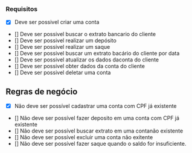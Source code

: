 ### Requisitos

- [x] Deve ser possivel criar uma conta
- [] Deve ser possivel buscar o extrato bancario do cliente 
- [] Deve ser possivel realizar um depósito
- [] Deve ser possivel realizar um saque
- [] Deve ser possivel buscar um extrato bacário do cliente por data
- [] Deve ser possivel atualizar os dados daconta do cliente
- [] Deve ser possivel obter dados da conta do cliente
- [] Deve ser possivel deletar uma conta

## Regras de negócio

- [x] Não deve ser possível cadastrar uma conta com CPF já existente
- [] Não deve ser possível fazer deposito em uma conta com CPF já existente
- [] Não deve ser possível buscar extrato em uma contanão existente
- [] Não deve ser possível excluir uma conta não exitente
- [] Não deve ser possível fazer saque quando o saldo for insuficiente.